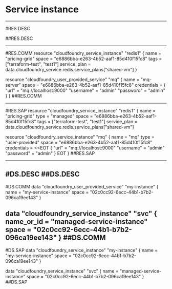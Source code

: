 # Service instance


-----------------
#RES.DESC

##RES.DESC

------------------
#RES.COMM
resource "cloudfoundry_service_instance" "redis1" {
  name         = "pricing-grid"
  space        = "e6886bba-e263-4b52-aaf1-85d410f15fc8"
  tags         = ["terraform-test", "test1"]
  service_plan = data.cloudfoundry_service.redis.service_plans["shared-vm"]
}

resource "cloudfoundry_user_provided_service" "mq" {
  name = "mq-server"
  space = "e6886bba-e263-4b52-aaf1-85d410f15fc8"
  credentials = {
    "url" = "mq://localhost:9000"
    "username" = "admin"
    "password" = "admin"
  }
}
##RES.COMM

--------------------
#RES.SAP
resource "cloudfoundry_service_instance" "redis1" {
  name         = "pricing-grid"
  type         = "managed"
  space        = "e6886bba-e263-4b52-aaf1-85d410f15fc8"
  tags         = ["terraform-test", "test1"]
  service_plan = data.cloudfoundry_service.redis.service_plans["shared-vm"]

resource "cloudfoundry_service_instance" "mq" {
  name        = "mq"
  type        = "user-provided"
  space       = "e6886bba-e263-4b52-aaf1-85d410f15fc8"
  credentials = <<EOT
  {
    "url" = "mq://localhost:9000"
    "username" = "admin"
    "password" = "admin"
  }
  EOT
}
##RES.SAP

---------------

#DS.DESC
##DS.DESC
----------------

#DS.COMM
data "cloudfoundry_user_provided_service" "my-instance" {
    name  = "my-service-instance"
    space = "02c0cc92-6ecc-44b1-b7b2-096ca19ee143"
}

data "cloudfoundry_service_instance" "svc" {
    name_or_id = "managed-service-instance"
    space      = "02c0cc92-6ecc-44b1-b7b2-096ca19ee143"
}
##DS.COMM
-----------------

#DS.SAP
data "cloudfoundry_service_instance" "my-instance" {
  name  = "my-service-instance"
  space = "02c0cc92-6ecc-44b1-b7b2-096ca19ee143"
}

data "cloudfoundry_service_instance" "svc" {
  name  = "managed-service-instance"
  space = "02c0cc92-6ecc-44b1-b7b2-096ca19ee143"
}
##DS.SAP